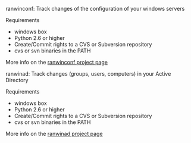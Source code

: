 ranwinconf: Track changes of the configuration of your windows servers

Requirements
* windows box
* Python 2.6 or higher
* Create/Commit rights to a CVS or Subversion repository
* cvs or svn binaries in the PATH

More info on the [ranwinconf project page](http://code.google.com/p/ranwinconf/)

ranwinad: Track changes (groups, users, computers) in your Active Directory

Requirements
* windows box
* Python 2.6 or higher
* Create/Commit rights to a CVS or Subversion repository
* cvs or svn binaries in the PATH

More info on the [ranwinad project page](http://code.google.com/p/ranwinad/)
